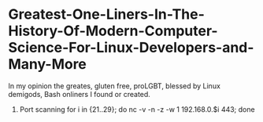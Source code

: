 # Greatest-One-Liners-In-The-History-Of-Modern-Computer-Science-For-Linux-Developers-and-Many-More
In my opinion the greates, gluten free, proLGBT, blessed by Linux demigods, Bash onliners I found or created.


1. Port scanning 
for i in {21..29}; do nc -v -n -z -w 1 192.168.0.$i 443; done 
